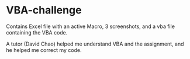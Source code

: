# VBA-challenge

Contains Excel file with an active Macro, 3 screenshots, and a vba file containing the VBA code.

A tutor (David Chao) helped me understand VBA and the assignment, and he helped me correct my code.
